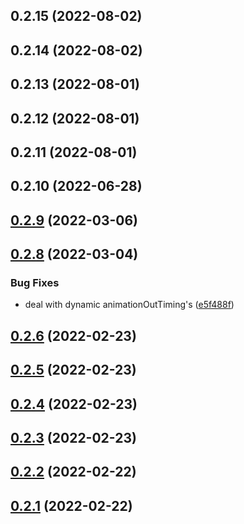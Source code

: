 ## 0.2.15 (2022-08-02)

## 0.2.14 (2022-08-02)

## 0.2.13 (2022-08-01)

## 0.2.12 (2022-08-01)

## 0.2.11 (2022-08-01)

## 0.2.10 (2022-06-28)

## [0.2.9](https://github.com/GSTJ/react-native-magic-modal/compare/v0.2.8...v0.2.9) (2022-03-06)

## [0.2.8](https://github.com/GSTJ/react-native-magic-modal/compare/v0.2.6...v0.2.8) (2022-03-04)


### Bug Fixes

* deal with dynamic animationOutTiming's ([e5f488f](https://github.com/GSTJ/react-native-magic-modal/commit/e5f488f967a07d7536b5213a2e3f2050c0da6a8b))



## [0.2.6](https://github.com/GSTJ/react-native-magic-modal/compare/v0.2.6...v0.2.8) (2022-02-23)



## [0.2.5](https://github.com/GSTJ/react-native-magic-modal/compare/v0.2.6...v0.2.8) (2022-02-23)



## [0.2.4](https://github.com/GSTJ/react-native-magic-modal/compare/v0.2.6...v0.2.8) (2022-02-23)



## [0.2.3](https://github.com/GSTJ/react-native-magic-modal/compare/v0.2.6...v0.2.8) (2022-02-23)



## [0.2.2](https://github.com/GSTJ/react-native-magic-modal/compare/v0.2.6...v0.2.8) (2022-02-22)



## [0.2.1](https://github.com/GSTJ/react-native-magic-modal/compare/v0.2.6...v0.2.8) (2022-02-22)

